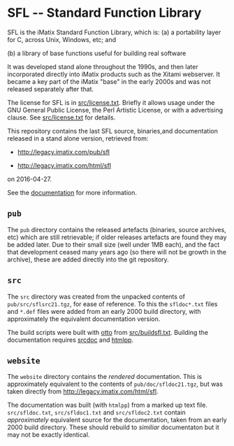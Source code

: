 # SFL -- Standard Function Library

SFL is the iMatix Standard Function Library, which is:
(a) a portability layer for C, across Unix, Windows, etc; and

(b) a library of base functions useful for building real software

It was developed stand alone throughout the 1990s, and then later 
incorporated directly into iMatix products such as the Xitami
webserver.   It became a key part of the iMatix "base" in the early
2000s and was not released separately after that.

The license for SFL is in [src/license.txt](src/license.txt).  Briefly
it allows usage under the GNU General Public License, the Perl Artistic
License, or with a advertising clause.  See [src/license.txt](src/license.txt)
for details.

This repository contains the last SFL source, binaries,and documentation
released in a stand alone version, retrieved from:

*  http://legacy.imatix.com/pub/sfl

*  http://legacy.imatix.com/html/sfl

on 2016-04-27.

See the [documentation](https://imatix-legacy.github.io/sfl/) for 
more information.

## `pub`

The `pub` directory contains the released artefacts (binaries, source
archives, etc) which are still retrievable; if older releases artefacts
are found they may be added later.  Due to their small size (well under
1MB each), and the fact that development ceased many years ago (so there
will not be growth in the archive), these are added directly into the
git repository.

## `src`

The `src` directory was created from the unpacked contents of
`pub/src/sflsrc21.tgz`, for ease of reference.  To this the `sfldoc*.txt`
files and `*.def` files were added from an early 2000 build directory, with
approximately the equivalent documentation version.

The build scripts were built with
[otto](https://github.com/imatix-legacy/otto) from
[src/buildsfl.txt](src/buildsfl.txt).  Building the documentation requires
[srcdoc](https://github.com/imatix-legacy/srcdoc) and 
[htmlpp](https://github.com/imatix-legacy/htmlpp).

## `website`

The `website` directory contains the *rendered* documentation.  This
is approximately equivalent to the contents of `pub/doc/sfldoc21.tgz`, but
was taken directly from http://legacy.imatix.com/html/sfl.

The documentation was built (with `htmlpp`) from a marked up text file.
`src/sfldoc.txt`, `src/sfldoc1.txt` and `src/sfldoc2.txt` contain
*approximately* equivalent source for the documentation, taken from 
an early 2000 build directory.  These should rebuild to *similiar* 
documentaton but it may not be exactly identical.
